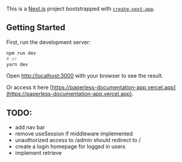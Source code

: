 This is a [Next.js](https://nextjs.org/) project bootstrapped with [`create-next-app`](https://github.com/vercel/next.js/tree/canary/packages/create-next-app).

## Getting Started

First, run the development server:

```bash
npm run dev
# or
yarn dev
```

Open [http://localhost:3000](http://localhost:3000) with your browser to see the result.

Or access it here [https://paperless-documentation-app.vercel.app](https://paperless-documentation-app.vercel.app).

## TODO:

- add nav bar
- remove useSession if middleware implemented
- unauthorized access to /admin should redirect to /
- create a login homepage for logged in users
- implement retrieve

